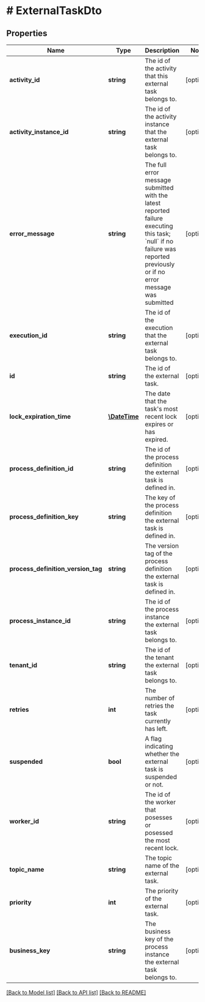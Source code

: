 # # ExternalTaskDto

## Properties

Name | Type | Description | Notes
------------ | ------------- | ------------- | -------------
**activity_id** | **string** | The id of the activity that this external task belongs to. | [optional] 
**activity_instance_id** | **string** | The id of the activity instance that the external task belongs to. | [optional] 
**error_message** | **string** | The full error message submitted with the latest reported failure executing this task; &#x60;null&#x60; if no failure was reported previously or if no error message was submitted | [optional] 
**execution_id** | **string** | The id of the execution that the external task belongs to. | [optional] 
**id** | **string** | The id of the external task. | [optional] 
**lock_expiration_time** | [**\DateTime**](\DateTime.md) | The date that the task&#39;s most recent lock expires or has expired. | [optional] 
**process_definition_id** | **string** | The id of the process definition the external task is defined in. | [optional] 
**process_definition_key** | **string** | The key of the process definition the external task is defined in. | [optional] 
**process_definition_version_tag** | **string** | The version tag of the process definition the external task is defined in. | [optional] 
**process_instance_id** | **string** | The id of the process instance the external task belongs to. | [optional] 
**tenant_id** | **string** | The id of the tenant the external task belongs to. | [optional] 
**retries** | **int** | The number of retries the task currently has left. | [optional] 
**suspended** | **bool** | A flag indicating whether the external task is suspended or not. | [optional] 
**worker_id** | **string** | The id of the worker that posesses or posessed the most recent lock. | [optional] 
**topic_name** | **string** | The topic name of the external task. | [optional] 
**priority** | **int** | The priority of the external task. | [optional] 
**business_key** | **string** | The business key of the process instance the external task belongs to. | [optional] 

[[Back to Model list]](../../README.md#documentation-for-models) [[Back to API list]](../../README.md#documentation-for-api-endpoints) [[Back to README]](../../README.md)


